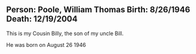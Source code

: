 Person: Poole, William Thomas
Birth: 8/26/1946
Death: 12/19/2004
---
This is my Cousin Billy, the son of my uncle Bill.

He was born on August 26 1946
